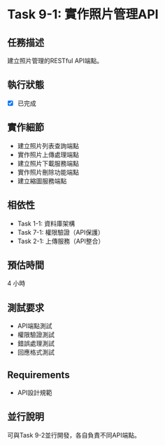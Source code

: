 # Task 9-1: 實作照片管理API

## 任務描述
建立照片管理的RESTful API端點。

## 執行狀態
- [x] 已完成

## 實作細節
- 建立照片列表查詢端點
- 實作照片上傳處理端點
- 建立照片下載服務端點
- 實作照片刪除功能端點
- 建立縮圖服務端點

## 相依性
- Task 1-1: 資料庫架構
- Task 7-1: 權限驗證（API保護）
- Task 2-1: 上傳服務（API整合）

## 預估時間
4 小時

## 測試要求
- API端點測試
- 權限驗證測試
- 錯誤處理測試
- 回應格式測試

## Requirements
- API設計規範

## 並行說明
可與Task 9-2並行開發，各自負責不同API端點。